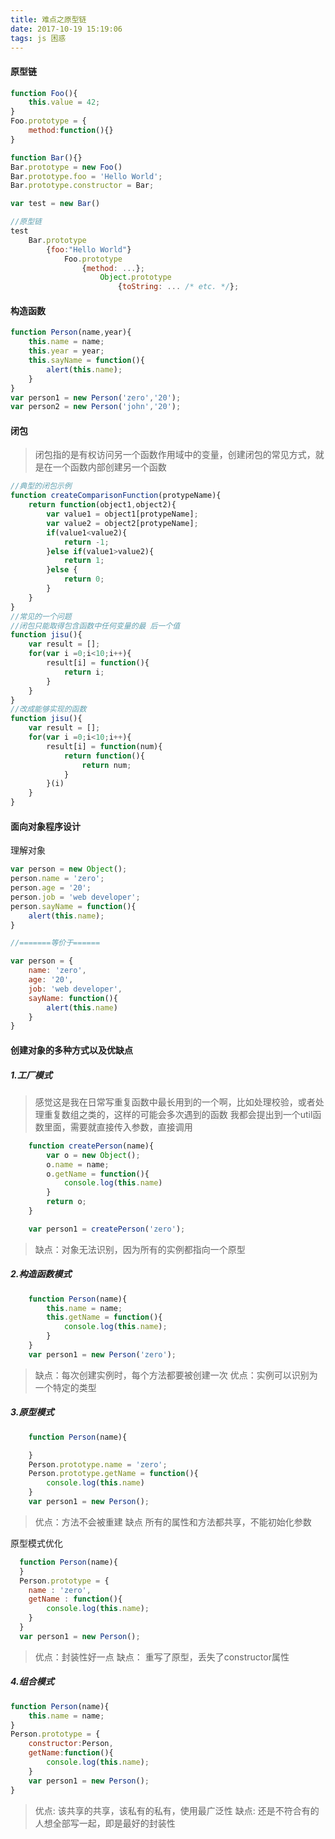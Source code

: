 ```yaml
---
title: 难点之原型链
date: 2017-10-19 15:19:06
tags: js 困惑
---
```

#### 原型链
```javascript
function Foo(){
    this.value = 42;
}
Foo.prototype = {
    method:function(){}
}

function Bar(){}
Bar.prototype = new Foo()
Bar.prototype.foo = 'Hello World';
Bar.prototype.constructor = Bar;

var test = new Bar()

//原型链
test
    Bar.prototype
        {foo:"Hello World"}
            Foo.prototype
                {method: ...};
                    Object.prototype
                        {toString: ... /* etc. */};
```
#### 构造函数
```javascript
function Person(name,year){
    this.name = name;
    this.year = year;
    this.sayName = function(){
        alert(this.name);
    }
}
var person1 = new Person('zero','20');
var person2 = new Person('john','20');
```
#### 闭包
> 闭包指的是有权访问另一个函数作用域中的变量，创建闭包的常见方式，就是在一个函数内部创建另一个函数

```javascript
//典型的闭包示例
function createComparisonFunction(protypeName){
    return function(object1,object2){
        var value1 = object1[protypeName];
        var value2 = object2[protypeName];
        if(value1<value2){
            return -1;
        }else if(value1>value2){
            return 1;
        }else {
            return 0;
        }
    }
}
//常见的一个问题
//闭包只能取得包含函数中任何变量的最 后一个值
function jisu(){
    var result = [];
    for(var i =0;i<10;i++){
        result[i] = function(){
            return i;
        }
    }
}
//改成能够实现的函数
function jisu(){
    var result = [];
    for(var i =0;i<10;i++){
        result[i] = function(num){
            return function(){
                return num;
            }
        }(i)
    }
}
```
#### 面向对象程序设计

理解对象
```javascript
var person = new Object();
person.name = 'zero';
person.age = '20';
person.job = 'web developer';
person.sayName = function(){
    alert(this.name);
}

//=======等价于======

var person = {
    name: 'zero',
    age: '20',
    job: 'web developer',
    sayName: function(){
        alert(this.name)
    }
}
```

#### 创建对象的多种方式以及优缺点

##### 1.工厂模式

> 感觉这是我在日常写重复函数中最长用到的一个啊，比如处理校验，或者处理重复数组之类的，这样的可能会多次遇到的函数 我都会提出到一个util函数里面，需要就直接传入参数，直接调用

```javascript
    function createPerson(name){
        var o = new Object();
        o.name = name;
        o.getName = function(){
            console.log(this.name)
        }
        return o;
    }

    var person1 = createPerson('zero');
```
> 缺点：对象无法识别，因为所有的实例都指向一个原型

##### 2.构造函数模式
```javascript
    function Person(name){
        this.name = name;
        this.getName = function(){
            console.log(this.name);
        }
    }
    var person1 = new Person('zero');
```
> 缺点：每次创建实例时，每个方法都要被创建一次
  优点：实例可以识别为一个特定的类型

##### 3.原型模式
```javascript
    function Person(name){

    }
    Person.prototype.name = 'zero';
    Person.prototype.getName = function(){
        console.log(this.name)
    }
    var person1 = new Person();
```
> 优点：方法不会被重建
  缺点 所有的属性和方法都共享，不能初始化参数

原型模式优化

```javascript
  function Person(name){
  }
  Person.prototype = {
    name : 'zero',
    getName : function(){
        console.log(this.name);
    }
  }
  var person1 = new Person();

```
> 优点：封装性好一点
  缺点： 重写了原型，丢失了constructor属性

##### 4.组合模式
```javascript
function Person(name){
    this.name = name;
}
Person.prototype = {
    constructor:Person,
    getName:function(){
        console.log(this.name);
    }
    var person1 = new Person();
}
```

> 优点: 该共享的共享，该私有的私有，使用最广泛性
  缺点: 还是不符合有的人想全部写一起，即是最好的封装性

















